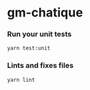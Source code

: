 # gm-chatique

### Run your unit tests
```
yarn test:unit
```

### Lints and fixes files
```
yarn lint
```
